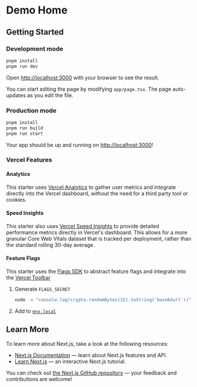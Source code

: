 # Demo Home

## Getting Started

### Development mode

```bash
pnpm install
pnpm run dev
```

Open [http://localhost:3000](http://localhost:3000) with your browser to see the result.

You can start editing the page by modifying `app/page.tsx`. The page auto-updates as you edit the file.

### Production mode

```bash
pnpm install
pnpm run build
pnpm run start
```

Your app should be up and running on [http://localhost:3000](http://localhost:3000)!

### Vercel Features

#### Analytics

This starter uses [Vercel Analytics](https://vercel.com/docs/analytics) to gather user metrics and integrate directly
into the Vercel dashboard, without the need for a third party tool or cookies.

#### Speed Insights

This starter also uses [Vercel Speed Insights](https://vercel.com/docs/speed-insights) to provide detailed performance
metrics directly in Vercel's dashboard. This allows for a more granular Core Web Vitals dataset that is tracked per
deployment, rather than the standard rolling 30-day average.

#### Feature Flags

This starter uses the [Flags SDK](https://flags-sdk.dev/) to abstract feature flags and integrate into the [Vercel
Toolbar](https://vercel.com/docs/vercel-toolbar)

1. Generate `FLAGS_SECRET`
    ```bash
   node -e "console.log(crypto.randomBytes(32).toString('base64url'))"
   ```
2. Add to [`env.local`](./.env.local)

## Learn More

To learn more about Next.js, take a look at the following resources:

- [Next.js Documentation](https://nextjs.org/docs) — learn about Next.js features and API.
- [Learn Next.js](https://nextjs.org/learn) — an interactive Next.js tutorial.

You can check out [the Next.js GitHub repository](https://github.com/vercel/next.js/) — your feedback and contributions
are welcome!
